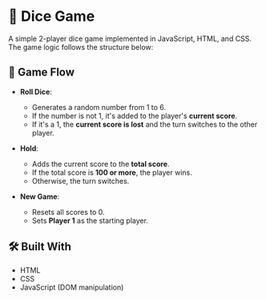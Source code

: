 # 🎲 Dice Game

A simple 2-player dice game implemented in JavaScript, HTML, and CSS. The game logic follows the structure below:

## 🔁 Game Flow

- **Roll Dice**:
  - Generates a random number from 1 to 6.
  - If the number is not 1, it's added to the player's **current score**.
  - If it's a 1, the **current score is lost** and the turn switches to the other player.

- **Hold**:
  - Adds the current score to the **total score**.
  - If the total score is **100 or more**, the player wins.
  - Otherwise, the turn switches.

- **New Game**:
  - Resets all scores to 0.
  - Sets **Player 1** as the starting player.

## 🛠 Built With

- HTML
- CSS
- JavaScript (DOM manipulation)
